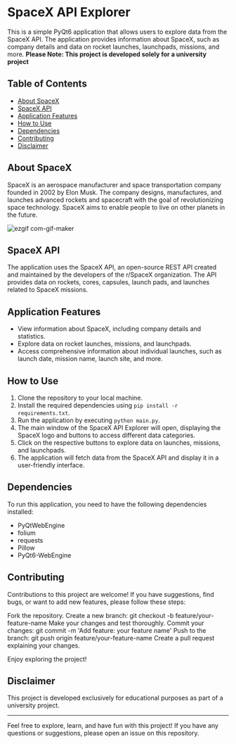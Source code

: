 # SpaceX API Explorer

This is a simple PyQt6 application that allows users to explore data from the SpaceX API. The application provides information about SpaceX, such as company details and data on rocket launches, launchpads, missions, and more.
**Please Note: This project is developed solely for a university project**

## Table of Contents
- [About SpaceX](#about-spacex)
- [SpaceX API](#spacex-api)
- [Application Features](#application-features)
- [How to Use](#how-to-use)
- [Dependencies](#dependencies)
- [Contributing](#contributing)
- [Disclaimer](#disclaimer)

## About SpaceX
SpaceX is an aerospace manufacturer and space transportation company founded in 2002 by Elon Musk. The company designs, manufactures, and launches advanced rockets and spacecraft with the goal of revolutionizing space technology. SpaceX aims to enable people to live on other planets in the future.

![ezgif com-gif-maker](https://github.com/mele13/SpaceX-API-Explorer/assets/87198060/7a8e589d-3638-423f-9af6-523aa7ba4bcb)

## SpaceX API
The application uses the SpaceX API, an open-source REST API created and maintained by the developers of the r/SpaceX organization. The API provides data on rockets, cores, capsules, launch pads, and launches related to SpaceX missions.

## Application Features
- View information about SpaceX, including company details and statistics.
- Explore data on rocket launches, missions, and launchpads.
- Access comprehensive information about individual launches, such as launch date, mission name, launch site, and more.

## How to Use
1. Clone the repository to your local machine.
2. Install the required dependencies using `pip install -r requirements.txt`.
3. Run the application by executing `python main.py`.
4. The main window of the SpaceX API Explorer will open, displaying the SpaceX logo and buttons to access different data categories.
5. Click on the respective buttons to explore data on launches, missions, and launchpads.
6. The application will fetch data from the SpaceX API and display it in a user-friendly interface.

## Dependencies
To run this application, you need to have the following dependencies installed:
- PyQtWebEngine
- folium
- requests
- Pillow
- PyQt6-WebEngine

## Contributing
Contributions to this project are welcome! If you have suggestions, find bugs, or want to add new features, please follow these steps:

Fork the repository.
Create a new branch: git checkout -b feature/your-feature-name
Make your changes and test thoroughly.
Commit your changes: git commit -m 'Add feature: your feature name'
Push to the branch: git push origin feature/your-feature-name
Create a pull request explaining your changes.

Enjoy exploring the project!

## Disclaimer
This project is developed exclusively for educational purposes as part of a university project. 

--------------------------------------------------

Feel free to explore, learn, and have fun with this project! If you have any questions or suggestions, please open an issue on this repository.
